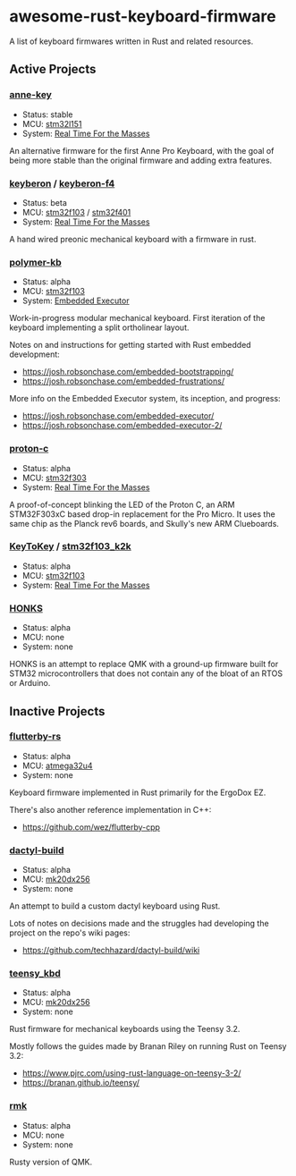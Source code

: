 # awesome-rust-keyboard-firmware

A list of keyboard firmwares written in Rust and related resources.

## Active Projects

### [anne-key][]

[anne-key]: https://github.com/ah-/anne-key

*   Status: stable
*   MCU: [stm32l151][]
*   System: [Real Time For the Masses][]

An alternative firmware for the first Anne Pro Keyboard, with the goal of being
more stable than the original firmware and adding extra features.

### [keyberon][] / [keyberon-f4][]

[keyberon]: https://github.com/TeXitoi/keyberon
[keyberon-f4]: https://github.com/TeXitoi/keyberon-f4

*   Status: beta
*   MCU: [stm32f103][] / [stm32f401][]
*   System: [Real Time For the Masses][]

A hand wired preonic mechanical keyboard with a firmware in rust.

### [polymer-kb][]

[polymer-kb]: https://gitlab.com/polymer-kb/polymer

*   Status: alpha
*   MCU: [stm32f103][]
*   System: [Embedded Executor][]

Work-in-progress modular mechanical keyboard. First iteration of the keyboard
implementing a split ortholinear layout.

Notes on and instructions for getting started with Rust embedded development:

*   <https://josh.robsonchase.com/embedded-bootstrapping/>
*   <https://josh.robsonchase.com/embedded-frustrations/>

More info on the Embedded Executor system, its inception, and progress:

*   <https://josh.robsonchase.com/embedded-executor/>
*   <https://josh.robsonchase.com/embedded-executor-2/>

### [proton-c][]

[proton-c]: https://github.com/dfrankland/proton-c

*   Status: alpha
*   MCU: [stm32f303][]
*   System: [Real Time For the Masses][]

A proof-of-concept blinking the LED of the Proton C, an ARM STM32F303xC based
drop-in replacement for the Pro Micro. It uses the same chip as the Planck rev6
boards, and Skully's new ARM Clueboards.

### [KeyToKey][] / [stm32f103_k2k][]

[KeyToKey]: https://github.com/TyberiusPrime/KeyToKey
[stm32f103_k2k]: https://github.com/TyberiusPrime/stm32f103_k2k

*   Status: alpha
*   MCU: [stm32f103][]
*   System: [Real Time For the Masses][]

### [HONKS][]

[HONKS]: https://github.com/FranticRain/HONKS

*   Status: alpha
*   MCU: none
*   System: none

HONKS is an attempt to replace QMK with a ground-up firmware built for STM32
microcontrollers that does not contain any of the bloat of an RTOS or Arduino.

## Inactive Projects

### [flutterby-rs][]

[flutterby-rs]: https://github.com/wez/flutterby-rs

*   Status: alpha
*   MCU: [atmega32u4][]
*   System: none

Keyboard firmware implemented in Rust primarily for the ErgoDox EZ.

There's also another reference implementation in C++:

*   <https://github.com/wez/flutterby-cpp>

### [dactyl-build][]

[dactyl-build]: https://github.com/techhazard/dactyl-build

*   Status: alpha
*   MCU: [mk20dx256][]
*   System: none

An attempt to build a custom dactyl keyboard using Rust.

Lots of notes on decisions made and the struggles had developing the project on
the repo's wiki pages:

*   <https://github.com/techhazard/dactyl-build/wiki>

### [teensy_kbd][]

[teensy_kbd]: https://github.com/IsaacWoods/teensy_kbd

*   Status: alpha
*   MCU: [mk20dx256][]
*   System: none

Rust firmware for mechanical keyboards using the Teensy 3.2.

Mostly follows the guides made by Branan Riley on running Rust on Teensy 3.2:

*   <https://www.pjrc.com/using-rust-language-on-teensy-3-2/>
*   <https://branan.github.io/teensy/>

### [rmk][]

[rmk]: https://github.com/Innectic/rmk

*   Status: alpha
*   MCU: none
*   System: none

Rusty version of QMK.

[Real Time For the Masses]: https://github.com/japaric/cortex-m-rtfm
[Embedded Executor]: https://gitlab.com/polymer-kb/firmware/embedded-executor

[stm32l151]: https://www.st.com/content/ccc/resource/technical/document/reference_manual/cc/f9/93/b2/f0/82/42/57/CD00240193.pdf/files/CD00240193.pdf/jcr:content/translations/en.CD00240193.pdf
[stm32f103]: https://www.st.com/resource/en/reference_manual/cd00171190.pdf
[stm32f303]: https://www.st.com/resource/en/reference_manual/dm00043574.pdf
[stm32f401]: https://www.st.com/resource/en/reference_manual/dm00096844.pdf
[atmega32u4]: http://ww1.microchip.com/downloads/en/devicedoc/atmel-7766-8-bit-avr-atmega16u4-32u4_datasheet.pdf
[mk20dx256]: https://www.nxp.com/docs/en/reference-manual/K20P64M72SF1RM.pdf
